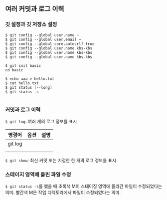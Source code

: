 ## 여러 커밋과 로그 이력
### 깃 설정과 깃 저장소 설정
```
$ git config --global user.name ~
$ git config --global user.email ~
$ git config --global core.autocrlf true
$ git config --global user.name kbs-kbs
$ git config --global user.name kbs-kbs
$ git config --global user.name kbs-kbs

$ git init basic
cd basic
```


```
$ echo aaa > hello.txt
$ cat hello.txt
$ git status [--long]
$ git status -s
```

```

```

### 커밋과 로그 이력

`$ git log`: 여러 개의 로그 정보를 표시

|명령어|옵션|설명|
|---|---|---|
|git log|||
||||
||||

`$ git show`: 최신 커밋 또는 지정한 한 개의 로그 정보를 표시

### 스테이지 영역에 올린 파일 수정
`$ git status -s`를 했을 때 초록색 M이 스테이징 영역에 올라간 파일이 수정되었다는 의미.
빨간색 M은 작업 디렉토리에서 파일이 수정되었다는 의미.
